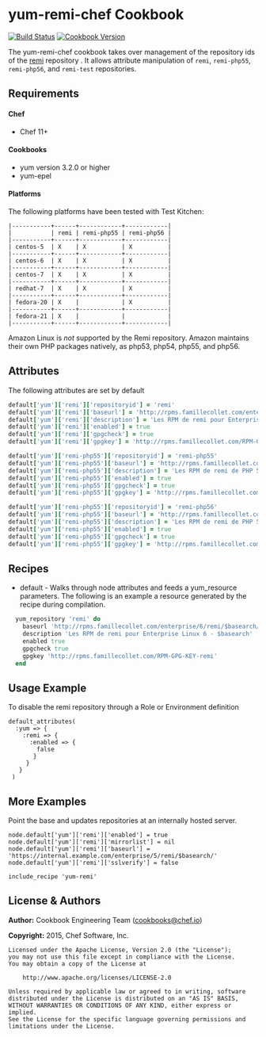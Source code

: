 yum-remi-chef Cookbook
=================
[![Build Status](https://travis-ci.org/chef-cookbooks/yum-remi-chef.svg?branch=master)](http://travis-ci.org/chef-cookbooks/yum-remi-chef)
[![Cookbook Version](https://img.shields.io/cookbook/v/yum-remi-chef.svg)](https://supermarket.chef.io/cookbooks/yum-remi-chef)

The yum-remi-chef cookbook takes over management of the repository ids of
the [remi](http://rpms.famillecollet.com/) repository . It allows
attribute manipulation of `remi`, `remi-php55`, `remi-php56`, and
`remi-test` repositories.

Requirements
------------
#### Chef
* Chef 11+

#### Cookbooks
* yum version 3.2.0 or higher
* yum-epel

#### Platforms
The following platforms have been tested with Test Kitchen:

```
|-----------+------+------------+------------|
|           | remi | remi-php55 | remi-php56 |
|-----------+------+------------+------------|
| centos-5  | X    | X          | X          |
|-----------+------+------------+------------|
| centos-6  | X    | X          | X          |
|-----------+------+------------+------------|
| centos-7  | X    | X          | X          |
|-----------+------+------------+------------|
| redhat-7  | X    | X          | X          |
|-----------+------+------------+------------|
| fedora-20 | X    |            | X          |
|-----------+------+------------+------------|
| fedora-21 | X    |            |            |
|-----------+------+------------+------------|
```

Amazon Linux is *not* supported by the Remi repository. Amazon
maintains their own PHP packages natively, as php53, php54, php55, and
php56.

Attributes
----------
The following attributes are set by default

``` ruby
default['yum']['remi']['repositoryid'] = 'remi'
default['yum']['remi']['baseurl'] = 'http://rpms.famillecollet.com/enterprise/5/remi/$basearch/'
default['yum']['remi']['description'] = 'Les RPM de remi pour Enterprise Linux 5 - $basearch'
default['yum']['remi']['enabled'] = true
default['yum']['remi']['gpgcheck'] = true
default['yum']['remi']['gpgkey'] = 'http://rpms.famillecollet.com/RPM-GPG-KEY-remi'
```

``` ruby
default['yum']['remi-php55']['repositoryid'] = 'remi-php55'
default['yum']['remi-php55']['baseurl'] = 'http://rpms.famillecollet.com/enterprise/5/php55/$basearch/'
default['yum']['remi-php55']['description'] = 'Les RPM de remi de PHP 5.5 pour Enterprise Linux 5 - $basearch'
default['yum']['remi-php55']['enabled'] = true
default['yum']['remi-php55']['gpgcheck'] = true
default['yum']['remi-php55']['gpgkey'] = 'http://rpms.famillecollet.com/RPM-GPG-KEY-remi'
```

``` ruby
default['yum']['remi-php55']['repositoryid'] = 'remi-php56'
default['yum']['remi-php55']['baseurl'] = 'http://rpms.famillecollet.com/enterprise/5/php56/$basearch/'
default['yum']['remi-php55']['description'] = 'Les RPM de remi de PHP 5.6 pour Enterprise Linux 5 - $basearch'
default['yum']['remi-php55']['enabled'] = true
default['yum']['remi-php55']['gpgcheck'] = true
default['yum']['remi-php55']['gpgkey'] = 'http://rpms.famillecollet.com/RPM-GPG-KEY-remi'
```

Recipes
-------
* default - Walks through node attributes and feeds a yum_resource
  parameters. The following is an example a resource generated by the
  recipe during compilation.

```ruby
  yum_repository 'remi' do
    baseurl 'http://rpms.famillecollet.com/enterprise/6/remi/$basearch/'
    description 'Les RPM de remi pour Enterprise Linux 6 - $basearch'
    enabled true
    gpgcheck true
    gpgkey 'http://rpms.famillecollet.com/RPM-GPG-KEY-remi'
  end
```

Usage Example
-------------
To disable the remi repository through a Role or Environment definition

```
default_attributes(
  :yum => {
    :remi => {
      :enabled => {
        false
       }
     }
   }
 )
```

More Examples
-------------
Point the base and updates repositories at an internally hosted server.

```
node.default['yum']['remi']['enabled'] = true
node.default['yum']['remi']['mirrorlist'] = nil
node.default['yum']['remi']['baseurl'] = 'https://internal.example.com/enterprise/5/remi/$basearch/'
node.default['yum']['remi']['sslverify'] = false

include_recipe 'yum-remi'
```

License & Authors
-----------------

**Author:** Cookbook Engineering Team (<cookbooks@chef.io>)

**Copyright:** 2015, Chef Software, Inc.
```
Licensed under the Apache License, Version 2.0 (the "License");
you may not use this file except in compliance with the License.
You may obtain a copy of the License at

    http://www.apache.org/licenses/LICENSE-2.0

Unless required by applicable law or agreed to in writing, software
distributed under the License is distributed on an "AS IS" BASIS,
WITHOUT WARRANTIES OR CONDITIONS OF ANY KIND, either express or implied.
See the License for the specific language governing permissions and
limitations under the License.
```
